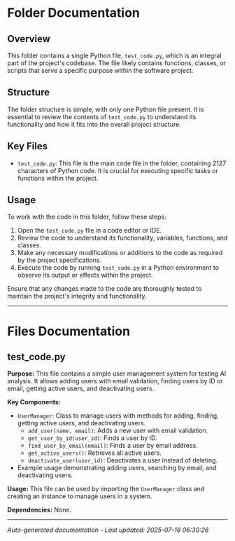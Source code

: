# Folder Documentation

## Overview
This folder contains a single Python file, `test_code.py`, which is an integral part of the project's codebase. The file likely contains functions, classes, or scripts that serve a specific purpose within the software project.

## Structure
The folder structure is simple, with only one Python file present. It is essential to review the contents of `test_code.py` to understand its functionality and how it fits into the overall project structure.

## Key Files
- `test_code.py`: This file is the main code file in the folder, containing 2127 characters of Python code. It is crucial for executing specific tasks or functions within the project.

## Usage
To work with the code in this folder, follow these steps:
1. Open the `test_code.py` file in a code editor or IDE.
2. Review the code to understand its functionality, variables, functions, and classes.
3. Make any necessary modifications or additions to the code as required by the project specifications.
4. Execute the code by running `test_code.py` in a Python environment to observe its output or effects within the project.

Ensure that any changes made to the code are thoroughly tested to maintain the project's integrity and functionality.

---

# Files Documentation

## test_code.py

**Purpose:** This file contains a simple user management system for testing AI analysis. It allows adding users with email validation, finding users by ID or email, getting active users, and deactivating users.

**Key Components:**
- `UserManager`: Class to manage users with methods for adding, finding, getting active users, and deactivating users.
  - `add_user(name, email)`: Adds a new user with email validation.
  - `get_user_by_id(user_id)`: Finds a user by ID.
  - `find_user_by_email(email)`: Finds a user by email address.
  - `get_active_users()`: Retrieves all active users.
  - `deactivate_user(user_id)`: Deactivates a user instead of deleting.
- Example usage demonstrating adding users, searching by email, and deactivating users.

**Usage:** This file can be used by importing the `UserManager` class and creating an instance to manage users in a system.

**Dependencies:** None.

---
*Auto-generated documentation - Last updated: 2025-07-18 06:30:26*
